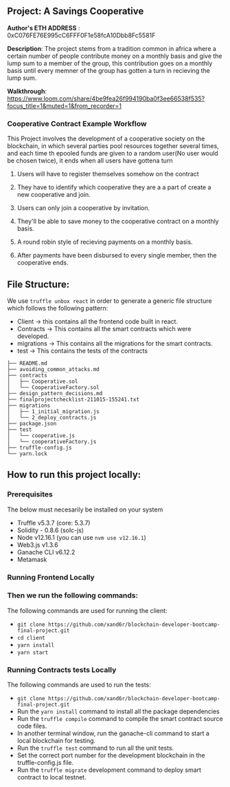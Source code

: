 ## Project: A Savings Cooperative
**Author's ETH ADDRESS** : 0xC076FE76E995cC6FFF0F1e58fcA10Dbb8Fc5581F

**Description**: The project stems from a tradition common in africa where a certain number of people contribute money on a monthly basis and give the lump sum to a member of the group, this contribution goes on a monthly basis until every memner of the group has gotten a turn in recieving the lump sum.

**Walkthrough**: https://www.loom.com/share/4be9fea26f994190ba0f3ee66538f535?focus_title=1&muted=1&from_recorder=1

### Cooperative Contract Example Workflow

This Project involves the development of a cooperative society on the blockchain, in which several parties pool resources together several times, and each time th epooled funds are given to a random user(No user would be chosen twice), it ends when all users have gottena turn

  

1. Users will have to register themselves somehow on the contract

2. They have to identify which cooperative they are a a part of  create a new cooperative and join.

3. Users can only join a cooperative by invitation.

4. They'll be able to save money to the cooperative contract on a monthly basis.

5. A round robin style of recieving payments on a monthly basis.

6. After payments have been disbursed to every single member, then the cooperative ends.


## File Structure:
We use `truffle unbox react` in order to generate a generic file structure which follows the following pattern:

- Client -> this contains all the frontend code built in react.
- Contracts -> This contains all the smart contracts which were developed.
-  migrations -> This contains all the migrations for the smart contracts.
- test -> This contains the tests of the contracts
```
├── README.md
├── avoiding_common_attacks.md
├── contracts
│   ├── Cooperative.sol
│   └── CooperativeFactory.sol
├── design_pattern_decisions.md
├── finalprojectchecklist-211015-155241.txt
├── migrations
│   ├── 1_initial_migration.js
│   └── 2_deploy_contracts.js
├── package.json
├── test
│   └── cooperative.js
│   └── cooperativeFactory.js
├── truffle-config.js
└── yarn.lock
```

## How to run this project locally:

### [](https://github.com/diasgab/blockchain-developer-bootcamp-final-project#prerequisites)Prerequisites
The below must necesarily be installed on your system

-   Truffle v5.3.7 (core: 5.3.7)
-   Solidity - 0.8.6 (solc-js)
-   Node v12.16.1 (you can use  `nvm use v12.16.1`)
-   Web3.js v1.3.6
-   Ganache CLI v6.12.2
-  Metamask

### Running Frontend Locally
### Then we run the following commands:
The following commands are used for running the client:
- `git clone https://github.com/xand6r/blockchain-developer-bootcamp-final-project.git` 
- `cd client`
- `yarn install`
- `yarn start`

### Running Contracts tests Locally
The following commands are used to run the tests:

- `git clone https://github.com/xand6r/blockchain-developer-bootcamp-final-project.git` 
- Run the `yarn install` command to install all the package dependencies
- Run the `truffle compile` command to compile the smart contract source code files.
- In another terminal window, run the ganache-cli command to start a local blockchain for testing.
- Run the `truffle test` command to run all the unit tests.
- Set the correct port number for the development blockchain in the truffle-config.js file.
- Run the `truffle migrate` development command to deploy smart contract to local testnet.
